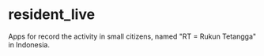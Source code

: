 # resident_live
Apps for record the activity in small citizens, named "RT = Rukun Tetangga" in Indonesia.
